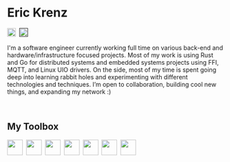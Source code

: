# Eric Krenz

[<img height="20px" src="https://img.shields.io/badge/💻%20Software%20Engineer-grey" />](https://ekrenz.com)&nbsp;
[<img height="20px" src="https://img.shields.io/badge/📌%20United%20States-grey" />]()&nbsp;


I'm a software engineer currently working full time on various back-end and hardware/infrastructure focused projects. Most of my work is using Rust and Go for distributed systems and embedded systems projects using FFI, MQTT, and Linux UIO drivers. On the side, most of my time is spent going deep into learning rabbit holes and experimenting with different technologies and techniques. I’m open to collaboration, building cool new things, and expanding my network :)

<br/>

## My Toolbox

<!-- all logos, svg icons, and colors: https://simpleicons.org/ -->
[<img height="36px" src="https://img.shields.io/badge/Rust-grey?style=for-the-badge&logo=rust" />](https://rust-lang.org)&nbsp;
[<img height="36px" src="https://img.shields.io/badge/Go-grey?style=for-the-badge&logo=go" />](https://go.dev)&nbsp;
[<img height="36px" src="https://img.shields.io/badge/Elixir-grey?style=for-the-badge&logo=elixir&logoColor=4B275F" />](https://elixir-lang.org/)&nbsp;
[<img height="36px" src="https://img.shields.io/badge/Zig-grey?style=for-the-badge&logo=zig&logoColor=F7A41D" />](https://ziglang.org/)&nbsp;
[<img height="36px" src="https://img.shields.io/badge/Docker-grey?style=for-the-badge&logo=docker" />](https://docker.com)&nbsp;
[<img height="36px" src="https://img.shields.io/badge/CI/CD-grey?style=for-the-badge&logo=gitlab" />](https://about.gitlab.com/topics/ci-cd/)&nbsp;
[<img height="36px" src="https://img.shields.io/badge/Linux-grey?style=for-the-badge&logo=linux" />](https://github.com/torvalds/linux)&nbsp;
